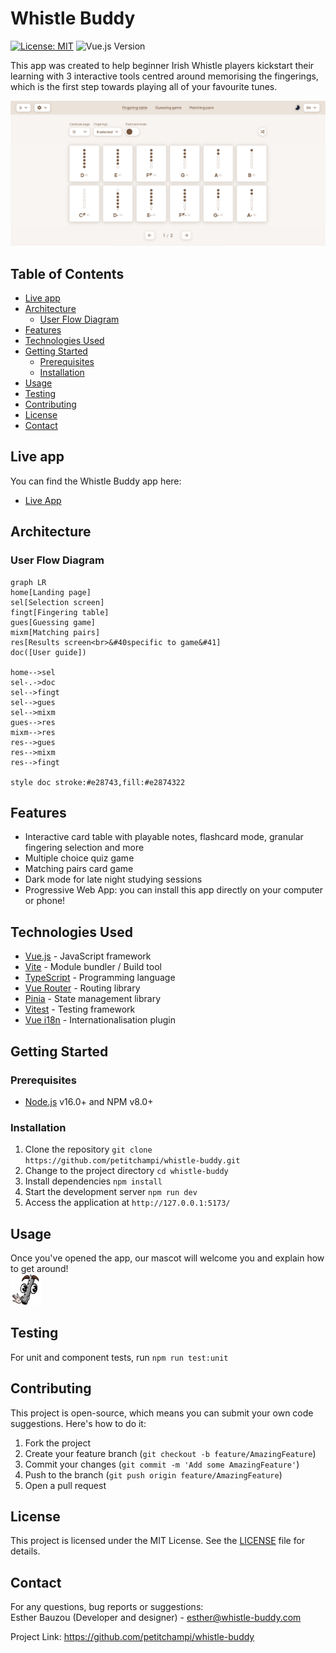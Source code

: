 # Whistle Buddy

[![License: MIT](https://img.shields.io/badge/License-MIT-yellow.svg)](https://opensource.org/licenses/MIT) ![Vue.js Version](https://img.shields.io/badge/vue.js-3.x-brightgreen.svg)

This app was created to help beginner Irish Whistle players kickstart their learning with 3 interactive tools centred around memorising the fingerings, which is the first step towards playing all of your favourite tunes.

![Project Screenshot](./public/wb-screenshot.png)

## Table of Contents
- [Live app](#live-app)
- [Architecture](#architecture)
  - [User Flow Diagram](#user-flow-diagram)
- [Features](#features)
- [Technologies Used](#technologies-used)
- [Getting Started](#getting-started)
  - [Prerequisites](#prerequisites)
  - [Installation](#installation)
- [Usage](#usage)
- [Testing](#testing)
- [Contributing](#contributing)
- [License](#license)
- [Contact](#contact)

## Live app

You can find the Whistle Buddy app here:

- [Live App](http://whistle-buddy.com)

## Architecture

### User Flow Diagram
```mermaid
graph LR
home[Landing page]
sel[Selection screen]
fingt[Fingering table]
gues[Guessing game]
mixm[Matching pairs]
res[Results screen<br>&#40specific to game&#41]
doc([User guide])

home-->sel
sel-.->doc
sel-->fingt
sel-->gues
sel-->mixm
gues-->res
mixm-->res
res-->gues
res-->mixm
res-->fingt

style doc stroke:#e28743,fill:#e2874322
```

## Features

- Interactive card table with playable notes, flashcard mode, granular fingering selection and more
- Multiple choice quiz game
- Matching pairs card game
- Dark mode for late night studying sessions
- Progressive Web App: you can install this app directly on your computer or phone!

## Technologies Used

- [Vue.js](https://vuejs.org/) - JavaScript framework
- [Vite](https://vitejs.dev/) - Module bundler / Build tool
- [TypeScript](https://www.typescriptlang.org/) - Programming language
- [Vue Router](https://router.vuejs.org/) - Routing library
- [Pinia](https://pinia.vuejs.org/) - State management library
- [Vitest](https://vitest.dev/) - Testing framework
- [Vue i18n](https://kazupon.github.io/vue-i18n/) - Internationalisation plugin

## Getting Started

### Prerequisites

- [Node.js](https://nodejs.org/) v16.0+ and NPM v8.0+

### Installation

1. Clone the repository
`git clone https://github.com/petitchampi/whistle-buddy.git`
2. Change to the project directory
`cd whistle-buddy`
3. Install dependencies
`npm install`
4. Start the development server
`npm run dev`
5. Access the application at `http://127.0.0.1:5173/`

## Usage

Once you've opened the app, our mascot will welcome you and explain how to get around!
<br>
<img src="./public/pwa-192x192.png" width="50">

## Testing

For unit and component tests, run `npm run test:unit`

## Contributing

This project is open-source, which means you can submit your own code suggestions. Here's how to do it:

1. Fork the project
2. Create your feature branch (`git checkout -b feature/AmazingFeature`)
3. Commit your changes (`git commit -m 'Add some AmazingFeature'`)
4. Push to the branch (`git push origin feature/AmazingFeature`)
5. Open a pull request

## License

This project is licensed under the MIT License. See the [LICENSE](LICENSE) file for details.

## Contact

For any questions, bug reports or suggestions:  
Esther Bauzou (Developer and designer) - esther@whistle-buddy.com

Project Link: https://github.com/petitchampi/whistle-buddy